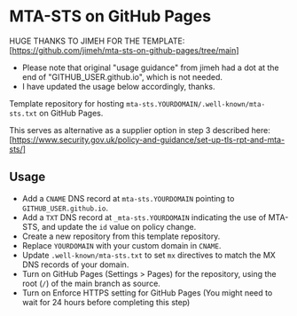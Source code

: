 # MTA-STS on GitHub Pages

HUGE THANKS TO JIMEH FOR THE TEMPLATE: [https://github.com/jimeh/mta-sts-on-github-pages/tree/main]
  - Please note that original "usage guidance" from jimeh had a dot at the end of "GITHUB_USER.github.io", which is not needed.
  - I have updated the usage below accordingly, thanks.

Template repository for hosting `mta-sts.YOURDOMAIN/.well-known/mta-sts.txt` on GitHub Pages.

This serves as alternative as a supplier option in step 3 described here: [https://www.security.gov.uk/policy-and-guidance/set-up-tls-rpt-and-mta-sts/]

## Usage

- Add a `CNAME` DNS record at `mta-sts.YOURDOMAIN` pointing to `GITHUB_USER.github.io`.
- Add a `TXT` DNS record at `_mta-sts.YOURDOMAIN` indicating the use of MTA-STS, and update the `id` value on policy change.
- Create a new repository from this template repository.
- Replace `YOURDOMAIN` with your custom domain in `CNAME`.
- Update `.well-known/mta-sts.txt` to set `mx` directives to match the MX DNS records of your domain.
- Turn on GitHub Pages (Settings > Pages) for the repository, using the root (`/`) of the main branch as source.
- Turn on Enforce HTTPS setting for GitHub Pages (You might need to wait for 24 hours before completing this step)
